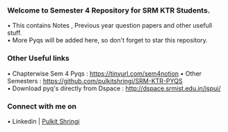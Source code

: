
### Welcome to Semester 4 Repository for SRM KTR Students.
• This contains Notes , Previous year question papers and other usefull stuff.<br>
• More Pyqs will be added here, so don't forget to star this repository.
### Other Useful links 
•  Chapterwise Sem 4 Pyqs : https://tinyurl.com/sem4notion
• Other Semesters : https://github.com/pulkitshringi/SRM-KTR-PYQS \
• Download pyq's directly from Dspace : http://dspace.srmist.edu.in/jspui/ 

### Connect with me on
• Linkedin | [Pulkit Shringi](https://www.linkedin.com/in/pulkitshringi/)
